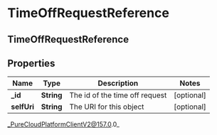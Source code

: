 # TimeOffRequestReference

## TimeOffRequestReference

## Properties

|Name | Type | Description | Notes|
|------------ | ------------- | ------------- | -------------|
| **_id** | **String** | The id of the time off request | [optional] |
| **selfUri** | **String** | The URI for this object | [optional] |



_PureCloudPlatformClientV2@157.0.0_
